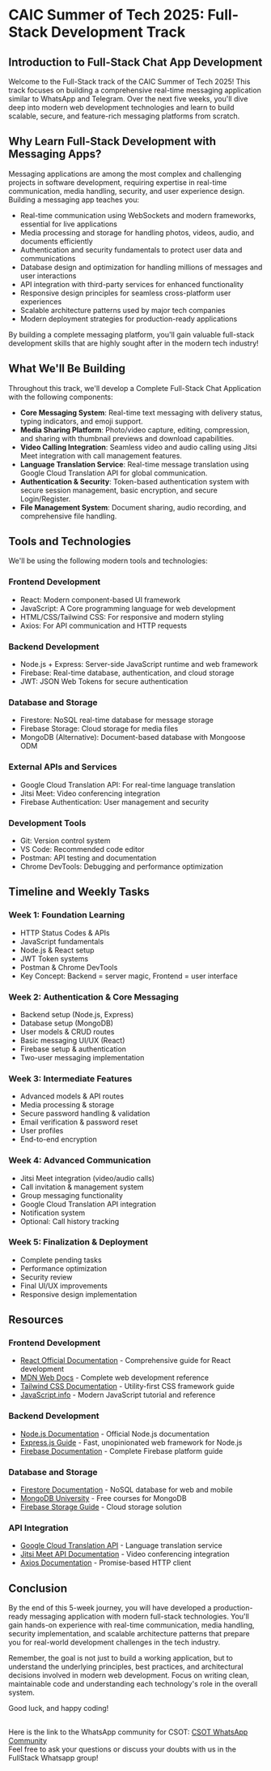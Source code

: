 # CAIC Summer of Tech 2025: Full-Stack Development Track

## Introduction to Full-Stack Chat App Development

Welcome to the Full-Stack track of the CAIC Summer of Tech 2025! This track focuses on building a comprehensive real-time messaging application similar to WhatsApp and Telegram. Over the next five weeks, you'll dive deep into modern web development technologies and learn to build scalable, secure, and feature-rich messaging platforms from scratch.

## Why Learn Full-Stack Development with Messaging Apps?

Messaging applications are among the most complex and challenging projects in software development, requiring expertise in real-time communication, media handling, security, and user experience design. Building a messaging app teaches you:

- Real-time communication using WebSockets and modern frameworks, essential for live applications
- Media processing and storage for handling photos, videos, audio, and documents efficiently
- Authentication and security fundamentals to protect user data and communications
- Database design and optimization for handling millions of messages and user interactions
- API integration with third-party services for enhanced functionality
- Responsive design principles for seamless cross-platform user experiences
- Scalable architecture patterns used by major tech companies
- Modern deployment strategies for production-ready applications

By building a complete messaging platform, you'll gain valuable full-stack development skills that are highly sought after in the modern tech industry!

## What We'll Be Building

Throughout this track, we'll develop a Complete Full-Stack Chat Application with the following components:

- **Core Messaging System**: Real-time text messaging with delivery status, typing indicators, and emoji support.
- **Media Sharing Platform**: Photo/video capture, editing, compression, and sharing with thumbnail previews and download capabilities.
- **Video Calling Integration**: Seamless video and audio calling using Jitsi Meet integration with call management features.
- **Language Translation Service**: Real-time message translation using Google Cloud Translation API for global communication.
- **Authentication & Security**: Token-based authentication system with secure session management, basic encryption, and secure Login/Register.
- **File Management System**: Document sharing, audio recording, and comprehensive file handling.

## Tools and Technologies

We'll be using the following modern tools and technologies:

### Frontend Development
- React: Modern component-based UI framework
- JavaScript: A Core programming language for web development
- HTML/CSS/Tailwind CSS: For responsive and modern styling
- Axios: For API communication and HTTP requests

### Backend Development
- Node.js + Express: Server-side JavaScript runtime and web framework
- Firebase: Real-time database, authentication, and cloud storage
- JWT: JSON Web Tokens for secure authentication

### Database and Storage
- Firestore: NoSQL real-time database for message storage
- Firebase Storage: Cloud storage for media files
- MongoDB (Alternative): Document-based database with Mongoose ODM

### External APIs and Services
- Google Cloud Translation API: For real-time language translation
- Jitsi Meet: Video conferencing integration
- Firebase Authentication: User management and security

### Development Tools
- Git: Version control system
- VS Code: Recommended code editor
- Postman: API testing and documentation
- Chrome DevTools: Debugging and performance optimization

## Timeline and Weekly Tasks

### Week 1: Foundation Learning
- HTTP Status Codes & APIs
- JavaScript fundamentals
- Node.js & React setup
- JWT Token systems
- Postman & Chrome DevTools
- Key Concept: Backend = server magic, Frontend = user interface

### Week 2: Authentication & Core Messaging
- Backend setup (Node.js, Express)
- Database setup (MongoDB)
- User models & CRUD routes
- Basic messaging UI/UX (React)
- Firebase setup & authentication
- Two-user messaging implementation

### Week 3: Intermediate Features
- Advanced models & API routes
- Media processing & storage
- Secure password handling & validation
- Email verification & password reset
- User profiles
- End-to-end encryption

### Week 4: Advanced Communication
- Jitsi Meet integration (video/audio calls)
- Call invitation & management system
- Group messaging functionality
- Google Cloud Translation API integration
- Notification system
- Optional: Call history tracking

### Week 5: Finalization & Deployment
- Complete pending tasks
- Performance optimization
- Security review
- Final UI/UX improvements
- Responsive design implementation

## Resources

### Frontend Development
- [React Official Documentation](https://reactjs.org/docs) - Comprehensive guide for React development
- [MDN Web Docs](https://developer.mozilla.org/) - Complete web development reference
- [Tailwind CSS Documentation](https://tailwindcss.com/docs) - Utility-first CSS framework guide
- [JavaScript.info](https://javascript.info/) - Modern JavaScript tutorial and reference

### Backend Development
- [Node.js Documentation](https://nodejs.org/docs) - Official Node.js documentation
- [Express.js Guide](https://expressjs.com/) - Fast, unopinionated web framework for Node.js
- [Firebase Documentation](https://firebase.google.com/docs) - Complete Firebase platform guide

### Database and Storage
- [Firestore Documentation](https://firebase.google.com/docs/firestore) - NoSQL database for web and mobile
- [MongoDB University](https://university.mongodb.com/) - Free courses for MongoDB
- [Firebase Storage Guide](https://firebase.google.com/docs/storage) - Cloud storage solution

### API Integration
- [Google Cloud Translation API](https://cloud.google.com/translate/docs) - Language translation service
- [Jitsi Meet API Documentation](https://jitsi.github.io/handbook/docs/devguide/devguide-index/) - Video conferencing integration
- [Axios Documentation](https://axios-http.com/docs/intro) - Promise-based HTTP client

## Conclusion

By the end of this 5-week journey, you will have developed a production-ready messaging application with modern full-stack technologies. You'll gain hands-on experience with real-time communication, media handling, security implementation, and scalable architecture patterns that prepare you for real-world development challenges in the tech industry.

Remember, the goal is not just to build a working application, but to understand the underlying principles, best practices, and architectural decisions involved in modern web development. Focus on writing clean, maintainable code and understanding each technology's role in the overall system.

Good luck, and happy coding!

##

Here is the link to the WhatsApp community for CSOT: [CSOT WhatsApp Community](https://chat.whatsapp.com/JtGaWv9W3UV3YwUHW4EHVr)  
Feel free to ask your questions or discuss your doubts with us in the FullStack Whatsapp group!

